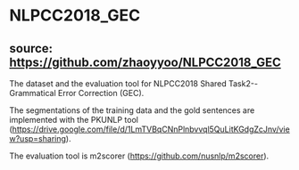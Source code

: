 # NLPCC2018_GEC
## source: https://github.com/zhaoyyoo/NLPCC2018_GEC

The dataset and the evaluation tool for NLPCC2018 Shared Task2--Grammatical Error Correction (GEC).

The segmentations of the training data and the gold sentences are implemented with the PKUNLP tool (https://drive.google.com/file/d/1LmTVBqCNnPlnbvvql5QuLitKGdgZcJnv/view?usp=sharing).

The evaluation tool is m2scorer (https://github.com/nusnlp/m2scorer).
